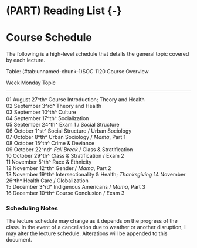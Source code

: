 # (PART) Reading List {-}

# Course Schedule

The following is a high-level schedule that details the general topic covered by each lecture.


Table: (\#tab:unnamed-chunk-1)SOC 1120 Course Overview

Week   Monday             Topic                                      
-----  -----------------  -------------------------------------------
01     August 27^th^      Course Introduction; Theory and Health     
02     September 3^rd^    Theory and Health                          
03     September 10^th^   Culture                                    
04     September 17^th^   Socialization                              
05     September 24^th^   Exam 1 / Social Structure                  
06     October 1^st^      Social Structure / Urban Sociology         
07     October 8^th^      Urban Sociology / *Mama*, Part 1           
08     October 15^th^     Crime & Deviance                           
09     October 22^nd^     *Fall Break* / Class & Stratification      
10     October 29^th^     Class & Stratification / Exam 2            
11     November 5^th^     Race & Ethnicity                           
12     November 12^th^    Gender / *Mama*, Part 2                    
13     November 19^th^    Intersectionality & Health; *Thanksgiving* 
14     November 26^th^    Health Care / Globalization                
15     December 3^rd^     Indigenous Americans / *Mama*, Part 3      
16     December 10^th^    Course Conclusion / Exam 3                 

### Scheduling Notes

The lecture schedule may change as it depends on the progress of the class. In the event of a cancellation due to weather or another disruption, I may alter the lecture schedule. Alterations will be appended to this document.
